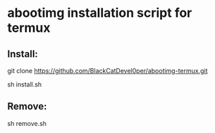 # abootimg installation script for termux

## Install:
git clone https://github.com/BlackCatDevel0per/abootimg-termux.git

sh install.sh

## Remove:
sh remove.sh

